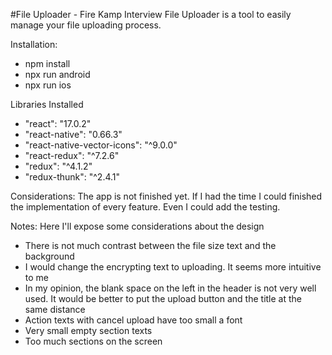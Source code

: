 #File Uploader - Fire Kamp Interview
File Uploader is a tool to easily manage your file uploading process.


Installation:
- npm install
- npx run android
- npx run ios

Libraries Installed
- "react": "17.0.2"
- "react-native": "0.66.3"
- "react-native-vector-icons": "^9.0.0"
- "react-redux": "^7.2.6"
- "redux": "^4.1.2"
- "redux-thunk": "^2.4.1"

Considerations:
The app is not finished yet. If I had the time I could finished the implementation of every feature. Even I could add the testing.


Notes:
Here I'll expose some considerations about the design
- There is not much contrast between the file size text and the background
- I would change the encrypting text to uploading. It seems more intuitive to me
- In my opinion, the blank space on the left in the header is not very well used. It would be better to put the upload button and the title at the same distance
- Action texts with cancel upload have too small a font
- Very small empty section texts
- Too much sections on the screen
